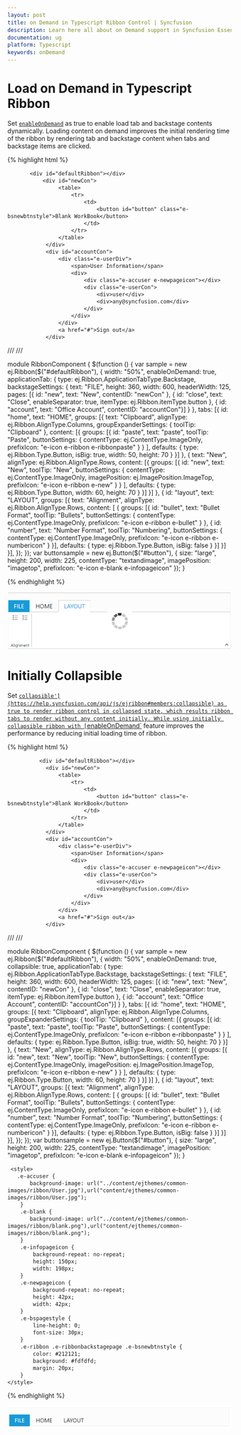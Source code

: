 ```yaml
---
layout: post
title: on Demand in Typescript Ribbon Control | Syncfusion
description: Learn here all about on Demand support in Syncfusion Essential Typescript Ribbon control, its elements, and more.
documentation: ug
platform: Typescript
keywords: onDemand
---
```


# Load on Demand in Typescript Ribbon

Set [`enableOnDemand`](https://help.syncfusion.com/api/js/ejribbon#members:enableondemand) as true to enable load tab and backstage contents dynamically. Loading content on demand improves the initial rendering time of the ribbon by rendering tab and backstage content when tabs and backstage items are clicked.
 
{% highlight html %}

           <div id="defaultRibbon"></div>
               <div id="newCon">
                    <table>
                        <tr>
                            <td>
                                <button id="button" class="e-bsnewbtnstyle">Blank WorkBook</button>
                            </td>
                        </tr>
                    </table>
                </div>
                <div id="accountCon">
                    <div class="e-userDiv">
                        <span>User Information</span>
                        <div>
                            <div class="e-accuser e-newpageicon"></div>
                            <div class="e-userCon">
                                <div>user</div>
                                <div>any@syncfusion.com</div>
                            </div>
                        </div>
                    </div>
                    <a href="#">Sign out</a>
                </div>
                

/// <reference path="tsfiles/jquery.d.ts" />
/// <reference path="tsfiles/ej.web.all.d.ts" />

module RibbonComponent {
    $(function () {
        var sample = new ej.Ribbon($("#defaultRibbon"), {
               width: "50%",
               enableOnDemand: true,
                applicationTab: {
                    type: ej.Ribbon.ApplicationTabType.Backstage,
                    backstageSettings: {
                        text: "FILE",
                        height: 360,
                        width: 600,
                        headerWidth: 125,
                        pages: [{ id: "new", text: "New", contentID: "newCon" },
                                { id: "close", text: "Close", enableSeparator: true, itemType: ej.Ribbon.itemType.button },
                                { id: "account", text: "Office Account", contentID: "accountCon"}]
                    }
                },
                tabs: [{
                    id: "home", text: "HOME", groups: [{
                        text: "Clipboard", alignType: ej.Ribbon.AlignType.Columns, groupExpanderSettings: {
                            toolTip: "Clipboard"
                        }, content: [{
                            groups: [{
                                id: "paste",
                                text: "paste",
                                toolTip: "Paste",
                                buttonSettings: {
                                    contentType: ej.ContentType.ImageOnly,
                                    prefixIcon: "e-icon e-ribbon e-ribbonpaste"
                                }
                            }
                            ],
                            defaults: {
                                type: ej.Ribbon.Type.Button,
                                isBig: true,
                                width: 50,
                                height: 70
                            }
                        }]
                    },
                  	{
					    text: "New", alignType: ej.Ribbon.AlignType.Rows, content: [{
					        groups: [{
					            id: "new",
					            text: "New",
					            toolTip: "New",
					            buttonSettings: {
					                contentType: ej.ContentType.ImageOnly,
					                imagePosition: ej.ImagePosition.ImageTop,
					                prefixIcon: "e-icon e-ribbon e-new"
					            }
					        }
					        ],
					        defaults: {
					            type: ej.Ribbon.Type.Button,
					            width: 60,
					            height: 70
					        }
					    }]
					}]
                },
				{
				    id: "layout", text: "LAYOUT", groups: [{
				        text: "Alignment", alignType: ej.Ribbon.AlignType.Rows, content: [
						{
						    groups: [{
						        id: "bullet",
						        text: "Bullet Format",
						        toolTip: "Bullets",
						        buttonSettings: {
						            contentType: ej.ContentType.ImageOnly,
						            prefixIcon: "e-icon e-ribbon e-bullet"
						        }
						    },
                             {
                                 id: "number",
                                 text: "Number Format",
                                 toolTip: "Numbering",
                                 buttonSettings: {
                                     contentType: ej.ContentType.ImageOnly,
                                     prefixIcon: "e-icon e-ribbon e-numbericon"
                                 }
                             }],
						    defaults: {
						        type: ej.Ribbon.Type.Button,
						        isBig: false
						    }
						}]
				    }]
				}],
            });
        });
     var buttonsample = new ej.Button($("#button"), {
            size: "large",
            height: 200,
            width: 225,
            contentType: "textandimage",
            imagePosition: "imagetop",
            prefixIcon: "e-icon e-blank e-infopageicon"
        });
  }
     <style>
       .e-accuser {
           background-image: url("../content/ejthemes/common-images/ribbon/User.jpg"),url("content/ejthemes/common-images/ribbon/User.jpg");
        }
        .e-blank {
           background-image: url("../content/ejthemes/common-images/ribbon/blank.png"),url("content/ejthemes/common-images/ribbon/blank.png");
        }
        .e-infopageicon {
            background-repeat: no-repeat;
            height: 150px;
            width: 198px;
        }
        .e-newpageicon {
            background-repeat: no-repeat;
            height: 42px;
            width: 42px;
        }
        .e-bspagestyle {
            line-height: 0;
            font-size: 30px;
        }
        .e-ribbon .e-ribbonbackstagepage .e-bsnewbtnstyle {
            color: #212121;
            background: #fdfdfd;
            margin: 20px;
        }
    </style>

{% endhighlight %}

![Typescript Ribbon load on demand](On_Demand_images/onDemand_img1.png)

# Initially Collapsible

Set [`collapsible'](https://help.syncfusion.com/api/js/ejribbon#members:collapsible) as true to render ribbon control in collapsed state, which results ribbon tabs to render without any content initially.
While using initially collapsible ribbon with [`enableOnDemand`](https://help.syncfusion.com/api/js/ejribbon#members:enableondemand) feature improves the performance by reducing initial loading time of ribbon.

{% highlight html %}

              <div id="defaultRibbon"></div>
                <div id="newCon">
                    <table>
                        <tr>
                            <td>
                                <button id="button" class="e-bsnewbtnstyle">Blank WorkBook</button>
                            </td>
                        </tr>
                    </table>
                </div>
                <div id="accountCon">
                    <div class="e-userDiv">
                        <span>User Information</span>
                        <div>
                            <div class="e-accuser e-newpageicon"></div>
                            <div class="e-userCon">
                                <div>user</div>
                                <div>any@syncfusion.com</div>
                            </div>
                        </div>
                    </div>
                    <a href="#">Sign out</a>
                </div>
                
/// <reference path="tsfiles/jquery.d.ts" />
/// <reference path="tsfiles/ej.web.all.d.ts" />

module RibbonComponent {
    $(function () {
        var sample = new ej.Ribbon($("#defaultRibbon"), {
                width: "50%",
                enableOnDemand: true,
                collapsible: true,
                applicationTab: {
                    type: ej.Ribbon.ApplicationTabType.Backstage,
                    backstageSettings: {
                        text: "FILE",
                        height: 360,
                        width: 600,
                        headerWidth: 125,
                        pages: [{ id: "new", text: "New", contentID: "newCon" },
                                { id: "close", text: "Close", enableSeparator: true, itemType: ej.Ribbon.itemType.button },
                                { id: "account", text: "Office Account", contentID: "accountCon"}]
                    }
                },
                tabs: [{
                    id: "home", text: "HOME", groups: [{
                        text: "Clipboard", alignType: ej.Ribbon.AlignType.Columns, groupExpanderSettings: {
                            toolTip: "Clipboard"
                        }, content: [{
                            groups: [{
                                id: "paste",
                                text: "paste",
                                toolTip: "Paste",
                                buttonSettings: {
                                    contentType: ej.ContentType.ImageOnly,
                                    prefixIcon: "e-icon e-ribbon e-ribbonpaste"
                                }
                            }
                            ],
                            defaults: {
                                type: ej.Ribbon.Type.Button,
                                isBig: true,
                                width: 50,
                                height: 70
                            }
                        }]
                    },
                  	{
					    text: "New", alignType: ej.Ribbon.AlignType.Rows, content: [{
					        groups: [{
					            id: "new",
					            text: "New",
					            toolTip: "New",
					            buttonSettings: {
					                contentType: ej.ContentType.ImageOnly,
					                imagePosition: ej.ImagePosition.ImageTop,
					                prefixIcon: "e-icon e-ribbon e-new"
					            }
					        }
					        ],
					        defaults: {
					            type: ej.Ribbon.Type.Button,
					            width: 60,
					            height: 70
					        }
					    }]
					}]
                },
				{
				    id: "layout", text: "LAYOUT", groups: [{
				        text: "Alignment", alignType: ej.Ribbon.AlignType.Rows, content: [
						{
						    groups: [{
						        id: "bullet",
						        text: "Bullet Format",
						        toolTip: "Bullets",
						        buttonSettings: {
						            contentType: ej.ContentType.ImageOnly,
						            prefixIcon: "e-icon e-ribbon e-bullet"
						        }
						    },
                             {
                                 id: "number",
                                 text: "Number Format",
                                 toolTip: "Numbering",
                                 buttonSettings: {
                                     contentType: ej.ContentType.ImageOnly,
                                     prefixIcon: "e-icon e-ribbon e-numbericon"
                                 }
                             }],
						    defaults: {
						        type: ej.Ribbon.Type.Button,
						        isBig: false
						    }
						}]
				    }]
				}],
            });
        });
    var buttonsample = new ej.Button($("#button"), {
            size: "large",
            height: 200,
            width: 225,
            contentType: "textandimage",
            imagePosition: "imagetop",
            prefixIcon: "e-icon e-blank e-infopageicon"
        });
 }
    
     <style>
       .e-accuser {
           background-image: url("../content/ejthemes/common-images/ribbon/User.jpg"),url("content/ejthemes/common-images/ribbon/User.jpg");
        }
        .e-blank {
           background-image: url("../content/ejthemes/common-images/ribbon/blank.png"),url("content/ejthemes/common-images/ribbon/blank.png");
        }
        .e-infopageicon {
            background-repeat: no-repeat;
            height: 150px;
            width: 198px;
        }
        .e-newpageicon {
            background-repeat: no-repeat;
            height: 42px;
            width: 42px;
        }
        .e-bspagestyle {
            line-height: 0;
            font-size: 30px;
        }
        .e-ribbon .e-ribbonbackstagepage .e-bsnewbtnstyle {
            color: #212121;
            background: #fdfdfd;
            margin: 20px;
        }
    </style>

{% endhighlight %}

![Typescript Ribbon initially collapsible](On_Demand_images/onDemand_img2.png)